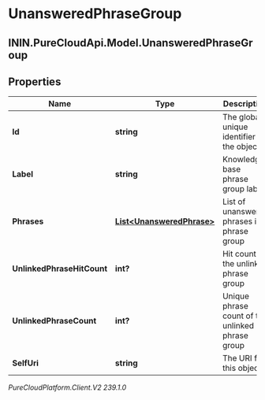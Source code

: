 # UnansweredPhraseGroup

## ININ.PureCloudApi.Model.UnansweredPhraseGroup

## Properties

|Name | Type | Description | Notes|
|------------ | ------------- | ------------- | -------------|
| **Id** | **string** | The globally unique identifier for the object. | [optional] |
| **Label** | **string** | Knowledge base phrase group label | [optional] |
| **Phrases** | [**List&lt;UnansweredPhrase&gt;**](UnansweredPhrase) | List of unanswered phrases in a phrase group | [optional] |
| **UnlinkedPhraseHitCount** | **int?** | Hit count of the unlinked phrase group | [optional] |
| **UnlinkedPhraseCount** | **int?** | Unique phrase count of the unlinked phrase group | [optional] |
| **SelfUri** | **string** | The URI for this object | [optional] |



_PureCloudPlatform.Client.V2 239.1.0_
